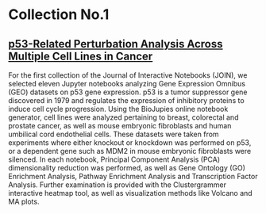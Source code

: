 # Collection No.1
## [p53-Related Perturbation Analysis Across Multiple Cell Lines in Cancer ](https://amp.pharm.mssm.edu/join/collections/1)

For the first collection of the Journal of Interactive Notebooks (JOIN), we selected eleven Jupyter notebooks analyzing Gene Expression Omnibus (GEO) datasets on p53 gene expression. p53 is a tumor suppressor gene discovered in 1979 and regulates the expression of inhibitory proteins to induce cell cycle progression. Using the BioJupies online notebook generator, cell lines were analyzed pertaining to breast, colorectal and prostate cancer, as well as mouse embryonic fibroblasts and human umbilical cord endothelial cells. These datasets were taken from experiments where either knockout or knockdown was performed on p53, or a dependent gene such as MDM2 in mouse embryonic fibroblasts were silenced. In each notebook, Principal Component Analysis (PCA) dimensionality reduction was performed, as well as Gene Ontology (GO) Enrichment Analysis, Pathway Enrichment Analysis and Transcription Factor Analysis. Further examination is provided with the Clustergrammer interactive heatmap tool, as well as visualization methods like Volcano and MA plots.
